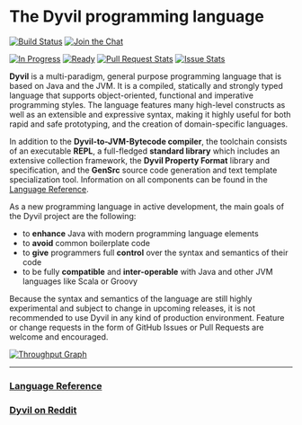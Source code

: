 The Dyvil programming language
==============================

[![Build Status](https://travis-ci.org/Dyvil/Dyvil.svg?branch=master)](https://travis-ci.org/Dyvil/Dyvil)
[![Join the Chat](https://badges.gitter.im/Join%20Chat.svg)](https://gitter.im/Clashsoft/Dyvil?utm_source=badge&utm_medium=badge&utm_campaign=pr-badge&utm_content=badge)

[![In Progress](https://badge.waffle.io/Dyvil/Dyvil.svg?label=In%20Progress&title=In%20Progress)](http://waffle.io/Dyvil/Dyvil)
[![Ready](https://badge.waffle.io/Dyvil/Dyvil.svg?label=ready&title=Ready)](http://waffle.io/Dyvil/Dyvil)
[![Pull Request Stats](http://issuestats.com/github/Dyvil/Dyvil/badge/pr?style=flat)](http://issuestats.com/github/Dyvil/Dyvil)
[![Issue Stats](http://issuestats.com/github/Dyvil/Dyvil/badge/issue?style=flat)](http://issuestats.com/github/Dyvil/Dyvil)

**Dyvil** is a multi-paradigm, general purpose programming language that is based on Java and the JVM.
It is a compiled, statically and strongly typed language that supports object-oriented, functional and imperative
programming styles. The language features many high-level constructs as well as an extensible and expressive syntax,
making it highly useful for both rapid and safe prototyping, and the creation of domain-specific languages.

In addition to the **Dyvil-to-JVM-Bytecode compiler**, the toolchain consists of an executable **REPL**, a full-fledged
**standard library** which includes an extensive collection framework, the **Dyvil Property Format** library and
specification, and the **GenSrc** source code generation and text template specialization tool. Information on all
components can be found in the [Language Reference][1].

As a new programming language in active development, the main goals of the Dyvil project are the following:

- to **enhance** Java with modern programming language elements
- to **avoid** common boilerplate code
- to **give** programmers full **control** over the syntax and semantics of their code
- to be fully **compatible** and **inter-operable** with Java and other JVM languages like Scala or Groovy

Because the syntax and semantics of the language are still highly experimental and subject to change in upcoming
releases, it is not recommended to use Dyvil in any kind of production environment. Feature or change requests in the
form of GitHub Issues or Pull Requests are welcome and encouraged.

[![Throughput Graph](https://graphs.waffle.io/Dyvil/Dyvil/throughput.svg)](https://waffle.io/Dyvil/Dyvil/metrics)

---

### [Language Reference][1]

### [Dyvil on Reddit](https://www.reddit.com/r/Dyvil/)

[1]: https://dyvil.gitbooks.io/dyvil-language-reference/content/

